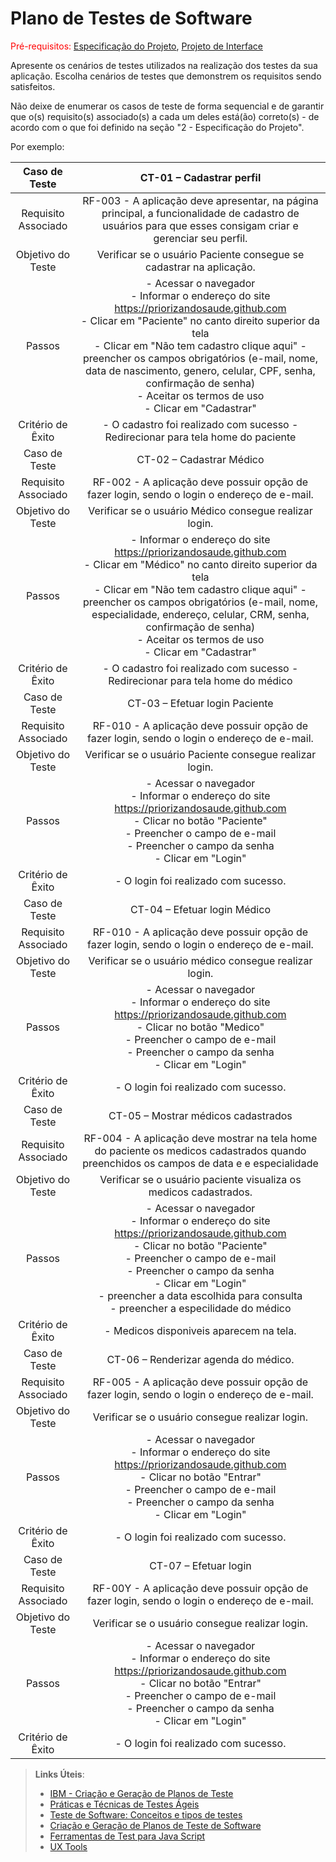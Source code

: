 # Plano de Testes de Software

<span style="color:red">Pré-requisitos: <a href="2-Especificação do Projeto.md"> Especificação do Projeto</a></span>, <a href="3-Projeto de Interface.md"> Projeto de Interface</a>

Apresente os cenários de testes utilizados na realização dos testes da sua aplicação. Escolha cenários de testes que demonstrem os requisitos sendo satisfeitos.

Não deixe de enumerar os casos de teste de forma sequencial e de garantir que o(s) requisito(s) associado(s) a cada um deles está(ão) correto(s) - de acordo com o que foi definido na seção "2 - Especificação do Projeto". 

Por exemplo:
 
| **Caso de Teste** 	| **CT-01 – Cadastrar perfil** 	|
|:---:	|:---:	|
|	Requisito Associado 	| RF-003 - A aplicação deve apresentar, na página principal, a funcionalidade de cadastro de usuários para que esses consigam criar e gerenciar seu perfil. |
| Objetivo do Teste 	| Verificar se o usuário Paciente consegue se cadastrar na aplicação. |
| Passos 	| - Acessar o navegador <br> - Informar o endereço do site https://priorizandosaude.github.com <br> - Clicar em "Paciente" no canto direito superior da tela <br> - Clicar em "Não tem cadastro clique aqui" - <br> preencher os campos obrigatórios (e-mail, nome, data de nascimento, genero, celular, CPF, senha, confirmação de senha) <br> - Aceitar os termos de uso <br> - Clicar em "Cadastrar" |
|Critério de Êxito | - O cadastro foi realizado com sucesso - Redirecionar para tela home do paciente |
| Caso de Teste 	| CT-02 – Cadastrar Médico	|
|Requisito Associado | RF-002	- A aplicação deve possuir opção de fazer login, sendo o login o endereço de e-mail. |
| Objetivo do Teste 	| Verificar se o usuário Médico consegue realizar login. |
| Passos 	|  - Informar o endereço do site https://priorizandosaude.github.com <br> - Clicar em "Médico" no canto direito superior da tela <br> - Clicar em "Não tem cadastro clique aqui" - <br> preencher os campos obrigatórios (e-mail, nome, especialidade, endereço, celular, CRM, senha, confirmação de senha) <br> - Aceitar os termos de uso <br> - Clicar em "Cadastrar" |
|Critério de Êxito | - O cadastro foi realizado com sucesso - Redirecionar para tela home do médico |
| Caso de Teste 	| CT-03 – Efetuar login Paciente	|
|Requisito Associado | RF-010	- A aplicação deve possuir opção de fazer login, sendo o login o endereço de e-mail. |
| Objetivo do Teste 	| Verificar se o usuário Paciente consegue realizar login. |
| Passos 	| - Acessar o navegador <br> - Informar o endereço do site https://priorizandosaude.github.com <br> - Clicar no botão "Paciente" <br> - Preencher o campo de e-mail <br> - Preencher o campo da senha <br> - Clicar em "Login" |
|Critério de Êxito | - O login foi realizado com sucesso. |
| Caso de Teste 	| CT-04 – Efetuar login Médico	|
|Requisito Associado | RF-010	- A aplicação deve possuir opção de fazer login, sendo o login o endereço de e-mail. |
| Objetivo do Teste 	| Verificar se o usuário médico consegue realizar login. |
| Passos 	| - Acessar o navegador <br> - Informar o endereço do site https://priorizandosaude.github.com <br> - Clicar no botão "Medico" <br> - Preencher o campo de e-mail <br> - Preencher o campo da senha <br> - Clicar em "Login" |
|Critério de Êxito | - O login foi realizado com sucesso. |
| Caso de Teste 	| CT-05 – Mostrar médicos cadastrados	|
|Requisito Associado | RF-004	- A aplicação deve mostrar na tela home do paciente os medicos cadastrados quando preenchidos os campos de data e e especialidade  |
| Objetivo do Teste 	| Verificar se o usuário paciente visualiza os medicos cadastrados. |
| Passos 	| - Acessar o navegador <br> - Informar o endereço do site  https://priorizandosaude.github.com<br> - Clicar no botão "Paciente" <br> - Preencher o campo de e-mail  <br> - Preencher o campo da senha <br> - Clicar em "Login" <br> - preencher a data escolhida para consulta <br> - preencher a especilidade do médico | 
|Critério de Êxito | - Medicos disponiveis aparecem na tela. |
| Caso de Teste 	| CT-06 – Renderizar agenda do médico.		|
|Requisito Associado | RF-005	- A aplicação deve possuir opção de fazer login, sendo o login o endereço de e-mail. |
| Objetivo do Teste 	| Verificar se o usuário consegue realizar login. |
| Passos 	| - Acessar o navegador <br> - Informar o endereço do site  https://priorizandosaude.github.com<br> - Clicar no botão "Entrar" <br> - Preencher o campo de e-mail <br> - Preencher o campo da senha <br> - Clicar em "Login" |
|Critério de Êxito | - O login foi realizado com sucesso. |
| Caso de Teste 	| CT-07 – Efetuar login	|
|Requisito Associado | RF-00Y	- A aplicação deve possuir opção de fazer login, sendo o login o endereço de e-mail. |
| Objetivo do Teste 	| Verificar se o usuário consegue realizar login. |
| Passos 	| - Acessar o navegador <br> - Informar o endereço do site  https://priorizandosaude.github.com<br> - Clicar no botão "Entrar" <br> - Preencher o campo de e-mail <br> - Preencher o campo da senha <br> - Clicar em "Login" |
|Critério de Êxito | - O login foi realizado com sucesso. |
 
> **Links Úteis**:
> - [IBM - Criação e Geração de Planos de Teste](https://www.ibm.com/developerworks/br/local/rational/criacao_geracao_planos_testes_software/index.html)
> - [Práticas e Técnicas de Testes Ágeis](http://assiste.serpro.gov.br/serproagil/Apresenta/slides.pdf)
> -  [Teste de Software: Conceitos e tipos de testes](https://blog.onedaytesting.com.br/teste-de-software/)
> - [Criação e Geração de Planos de Teste de Software](https://www.ibm.com/developerworks/br/local/rational/criacao_geracao_planos_testes_software/index.html)
> - [Ferramentas de Test para Java Script](https://geekflare.com/javascript-unit-testing/)
> - [UX Tools](https://uxdesign.cc/ux-user-research-and-user-testing-tools-2d339d379dc7)
